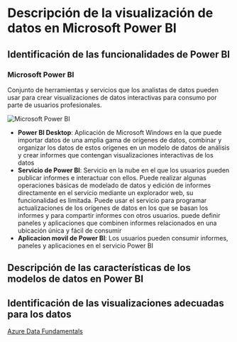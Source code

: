 # Descripción de la visualización de datos en Microsoft Power BI

## Identificación de las funcionalidades de Power BI
### **Microsoft Power BI** 
Conjunto de herramientas y servicios que los analistas de datos pueden usar para crear visualizaciones de datos interactivas para consumo por parte de usuarios profesionales.

![Microsoft Power BI](https://learn.microsoft.com/es-es/training/wwl-data-ai/explore-fundamentals-data-visualization/media/power-bi-flow.png)

- **Power BI Desktop**: Aplicación de Microsoft Windows en la que puede importar datos de una amplia gama de orígenes de datos, combinar y organizar los datos de estos orígenes en un modelo de datos de análisis y crear informes que contengan visualizaciones interactivas de los datos
- **Servicio de Power BI**: Servicio en la nube en el que los usuarios pueden publicar informes e interactuar con ellos. Puede realizar algunas operaciones básicas de modelado de datos y edición de informes directamente en el servicio mediante un explorador web, su funcionalidad es limitada. Puede usar el servicio para programar actualizaciones de los orígenes de datos en los que se basan los informes y para compartir informes con otros usuarios. puede definir paneles y aplicaciones que combinen informes relacionados en una ubicación única y fácil de consumir
- **Aplicacion movil de Power BI**: Los usuarios pueden consumir informes, paneles y aplicaciones en el servicio Power BI


## Descripción de las características de los modelos de datos en Power BI


## Identificación de las visualizaciones adecuadas para los datos

[Azure Data Fundamentals](../README.md)